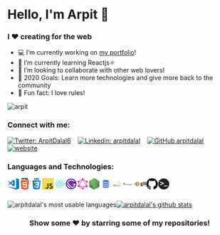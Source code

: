 # Hello, I'm Arpit 👋

### I ❤️ creating for the web
- 💻 I’m currently working on [my portfolio][website]!
- 📖 I’m currently learning Reactjs⚛️
- 🤝 I’m looking to collaborate with other web lovers!
- 🎯  2020 Goals: Learn more technologies and give more back to the community
- 💎 Fun fact: I love rules!

<p align="left"> <img src="https://komarev.com/ghpvc/?username=arpit&label=Views&color=blue&style=flat&label=Profile+views" alt="arpit" /> </p>

### Connect with me:

[![Twitter: ArpitDalal6](https://img.shields.io/twitter/follow/ArpitDalal6?style=social)][twitter]&nbsp;&nbsp;&nbsp;
[![Linkedin: arpitdalal](https://img.shields.io/badge/-arpitdalal-blue?style=flat&logo=Linkedin&logoColor=white&link=https://www.linkedin.com/in/arpitdalal/)][linkedin]&nbsp;&nbsp;&nbsp;
[![GitHub arpitdalal](https://img.shields.io/github/followers/arpitdalal?label=follow&style=social)][github]&nbsp;&nbsp;&nbsp;
[![website](https://img.shields.io/badge/Portfolio%20Website-arpit.codes-2648ff?style=flat&logo=google-chrome&logoColor=ffffff)][website]

### Languages and Technologies:

<img align="left" alt="Visual Studio Code" width="26px" src="https://raw.githubusercontent.com/github/explore/80688e429a7d4ef2fca1e82350fe8e3517d3494d/topics/visual-studio-code/visual-studio-code.png" />
<img align="left" alt="HTML5" width="26px" src="https://raw.githubusercontent.com/github/explore/80688e429a7d4ef2fca1e82350fe8e3517d3494d/topics/html/html.png" />
<img align="left" alt="CSS3" width="26px" src="https://raw.githubusercontent.com/github/explore/80688e429a7d4ef2fca1e82350fe8e3517d3494d/topics/css/css.png" />
<img align="left" alt="JavaScript" width="26px" src="https://raw.githubusercontent.com/github/explore/80688e429a7d4ef2fca1e82350fe8e3517d3494d/topics/javascript/javascript.png" />
<img align="left" alt="React" width="26px" src="https://raw.githubusercontent.com/github/explore/80688e429a7d4ef2fca1e82350fe8e3517d3494d/topics/react/react.png" />
<img align="left" alt="Gatsby" width="26px" src="https://raw.githubusercontent.com/github/explore/e94815998e4e0713912fed477a1f346ec04c3da2/topics/gatsby/gatsby.png" />
<img align="left" alt="GraphQL" width="26px" src="https://raw.githubusercontent.com/github/explore/80688e429a7d4ef2fca1e82350fe8e3517d3494d/topics/graphql/graphql.png" />
<img align="left" alt="Node.js" width="26px" src="https://raw.githubusercontent.com/github/explore/80688e429a7d4ef2fca1e82350fe8e3517d3494d/topics/nodejs/nodejs.png" />
<img align="left" alt="SQL" width="26px" src="https://raw.githubusercontent.com/github/explore/80688e429a7d4ef2fca1e82350fe8e3517d3494d/topics/sql/sql.png" />
<img align="left" alt="MySQL" width="26px" src="https://raw.githubusercontent.com/github/explore/80688e429a7d4ef2fca1e82350fe8e3517d3494d/topics/mysql/mysql.png" />
<img align="left" alt="MongoDB" width="26px" src="https://raw.githubusercontent.com/github/explore/80688e429a7d4ef2fca1e82350fe8e3517d3494d/topics/mongodb/mongodb.png" />
<img align="left" alt="Git" width="26px" src="https://raw.githubusercontent.com/github/explore/80688e429a7d4ef2fca1e82350fe8e3517d3494d/topics/git/git.png" />
<img align="left" alt="GitHub" width="26px" src="https://raw.githubusercontent.com/github/explore/78df643247d429f6cc873026c0622819ad797942/topics/github/github.png" />
<img align="left" alt="HTML5" width="26px" src="https://raw.githubusercontent.com/github/explore/80688e429a7d4ef2fca1e82350fe8e3517d3494d/topics/terminal/terminal.png" />

<br />
<br />
<br />

<a href="https://github.com/arpitdalal">
 <img align="left" alt="arpitdalal's most usable languages" src="https://github-readme-stats.vercel.app/api/top-langs/?username=arpitdalal&theme=light&hide_langs_below=1" />
 <img src="https://github-readme-stats.vercel.app/api?username=arpitdalal&show_icons=true&theme=light&line_height=27" alt="arpitdalal's github stats"/>
</a>

<div align="center">

### Show some ❤️ by starring some of my repositories!

</div>

[website]: https://arpitdalal.dev
[twitter]: https://twitter.com/ArpitDalal6
[linkedin]: https://www.linkedin.com/in/arpitdalal/
[github]: https://www.github.com/arpitdalal

